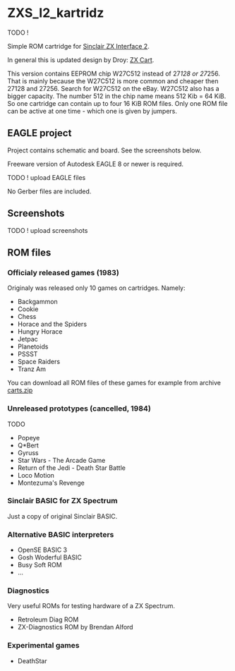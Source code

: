 # ZXS_I2_kartridz

TODO !

Simple ROM cartridge for [Sinclair ZX Interface 2](https://en.wikipedia.org/wiki/ZX_Interface_2).

In general this is updated design by Droy: [ZX Cart](http://trastero.speccy.org/cosas/droy/cartuchos/cartuchos_s.htm).

This version contains EEPROM chip W27C512 instead of 27*128 or 27*256. That is mainly because the W27C512 is more common and cheaper then 27128 and 27256. Search for W27C512 on the eBay. W27C512 also has a bigger capacity. The number 512 in the chip name means 512 Kib = 64 KiB. So one cartridge can contain up to four 16 KiB ROM files. Only one ROM file can be active at one time - which one is given by jumpers. 


## EAGLE project

Project contains schematic and board. See the screenshots below.

Freeware version of Autodesk EAGLE 8 or newer is required.

TODO ! upload EAGLE files

No Gerber files are included.

## Screenshots

TODO ! upload screenshots

## ROM files

### Officialy released games (1983)

Originaly was released only 10 games on cartridges. Namely:

- Backgammon
- Cookie
- Chess
- Horace and the Spiders
- Hungry Horace
- Jetpac
- Planetoids
- PSSST
- Space Raiders
- Tranz Am

You can download all ROM files of these games for example from archive [carts.zip](http://trastero.speccy.org/cosas/droy/cartuchos/carts.zip)

### Unreleased prototypes (cancelled, 1984)

TODO

- Popeye
- Q*Bert
- Gyruss
- Star Wars - The Arcade Game
- Return of the Jedi - Death Star Battle
- Loco Motion
- Montezuma's Revenge

### Sinclair BASIC for ZX Spectrum

Just a copy of original Sinclair BASIC.

### Alternative BASIC interpreters

- OpenSE BASIC 3
- Gosh Woderful BASIC
- Busy Soft ROM
- ...

### Diagnostics 

Very useful ROMs for testing hardware of a ZX Spectrum.

- Retroleum Diag ROM 
- ZX-Diagnostics ROM by Brendan Alford

### Experimental games

- DeathStar





